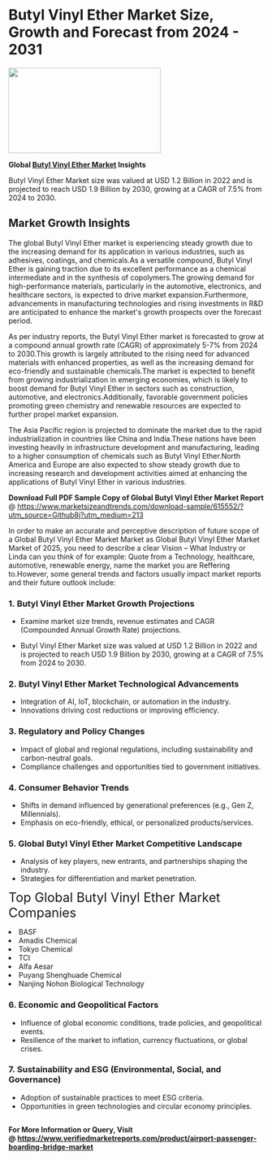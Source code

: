 <H1>Butyl Vinyl Ether Market Size, Growth and Forecast from 2024 - 2031</H1><img class="aligncenter size-medium wp-image-584254" src="https://thirdeyenews.in/wp-content/uploads/2024/09/Global-Market-Research-300x168.jpeg" alt="" width="300" height="168" /><p><strong>Global&nbsp;<a href="https://www.marketsizeandtrends.com/download-sample/615552/?utm_source=Github8j?utm_medium=213">Butyl Vinyl Ether Market</a> Insights</strong></p><p>Butyl Vinyl Ether Market size was valued at USD 1.2 Billion in 2022 and is projected to reach USD 1.9 Billion by 2030, growing at a CAGR of 7.5% from 2024 to 2030.</p><p><h2>Market Growth Insights</h2> <p>The global Butyl Vinyl Ether market is experiencing steady growth due to the increasing demand for its application in various industries, such as adhesives, coatings, and chemicals.As a versatile compound, Butyl Vinyl Ether is gaining traction due to its excellent performance as a chemical intermediate and in the synthesis of copolymers.The growing demand for high-performance materials, particularly in the automotive, electronics, and healthcare sectors, is expected to drive market expansion.Furthermore, advancements in manufacturing technologies and rising investments in R&D are anticipated to enhance the market's growth prospects over the forecast period.</p> <p>As per industry reports, the Butyl Vinyl Ether market is forecasted to grow at a compound annual growth rate (CAGR) of approximately 5-7% from 2024 to 2030.This growth is largely attributed to the rising need for advanced materials with enhanced properties, as well as the increasing demand for eco-friendly and sustainable chemicals.The market is expected to benefit from growing industrialization in emerging economies, which is likely to boost demand for Butyl Vinyl Ether in sectors such as construction, automotive, and electronics.Additionally, favorable government policies promoting green chemistry and renewable resources are expected to further propel market expansion.</p> <p>The Asia Pacific region is projected to dominate the market due to the rapid industrialization in countries like China and India.These nations have been investing heavily in infrastructure development and manufacturing, leading to a higher consumption of chemicals such as Butyl Vinyl Ether.North America and Europe are also expected to show steady growth due to increasing research and development activities aimed at enhancing the applications of Butyl Vinyl Ether in various industries.</p> <p><span class=""><strong>Download Full PDF Sample Copy of Global Butyl Vinyl Ether Market Report</strong> @ <a href="https://www.marketsizeandtrends.com/download-sample/615552/?utm_source=Github8j?utm_medium=213" target="_blank">https://www.marketsizeandtrends.com/download-sample/615552/?utm_source=Github8j?utm_medium=213</a></span></p><p>In order to make an accurate and perceptive description of future scope of a Global&nbsp;Butyl Vinyl Ether Market Market as Global&nbsp;Butyl Vinyl Ether Market Market of 2025, you need to describe a clear Vision &ndash; What Industry or Linda can you think of for example: Quote from a Technology, healthcare, automotive, renewable energy, name the market you are Reffering to.However, some general trends and factors usually impact market reports and their future outlook include:</p><h3>1.&nbsp;<strong>Butyl Vinyl Ether Market Growth Projections</strong></h3><ul><li>Examine market size trends, revenue estimates and CAGR (Compounded Annual Growth Rate) projections.</li><li><p>Butyl Vinyl Ether Market size was valued at USD 1.2 Billion in 2022 and is projected to reach USD 1.9 Billion by 2030, growing at a CAGR of 7.5% from 2024 to 2030.</p></li></ul><h3>2.&nbsp;<strong>Butyl Vinyl Ether Market Technological Advancements</strong></h3><ul><li>Integration of AI, IoT, blockchain, or automation in the industry.</li><li>Innovations driving cost reductions or improving efficiency.</li></ul><h3>3.&nbsp;<strong>Regulatory and Policy Changes</strong></h3><ul><li>Impact of global and regional regulations, including sustainability and carbon-neutral goals.</li><li>Compliance challenges and opportunities tied to government initiatives.</li></ul><h3>4.&nbsp;<strong>Consumer Behavior Trends</strong></h3><ul><li>Shifts in demand influenced by generational preferences (e.g., Gen Z, Millennials).</li><li>Emphasis on eco-friendly, ethical, or personalized products/services.</li></ul><h3>5.&nbsp;<strong>Global Butyl Vinyl Ether Market Competitive Landscape</strong></h3><ul><li>Analysis of key players, new entrants, and partnerships shaping the industry.</li><li>Strategies for differentiation and market penetration.</li></ul><p data-pm-slice="1 1 []"><span style="color: inherit; font-family: inherit; font-size: 25px;">Top Global Butyl Vinyl Ether Market Companies</span></p><div class="" data-test-id=""><p><li>BASF</li><li> Amadis Chemical</li><li> Tokyo Chemical</li><li> TCI</li><li> Alfa Aesar</li><li> Puyang Shenghuade Chemical</li><li> Nanjing Nohon Biological Technology</li></p></div><h3>6.&nbsp;<strong>Economic and Geopolitical Factors</strong></h3><ul><li>Influence of global economic conditions, trade policies, and geopolitical events.</li><li>Resilience of the market to inflation, currency fluctuations, or global crises.</li></ul><h3>7.&nbsp;<strong>Sustainability and ESG (Environmental, Social, and Governance)</strong></h3><ul><li>Adoption of sustainable practices to meet ESG criteria.</li><li>Opportunities in green technologies and circular economy principles.</li></ul><h2><strong style="font-size: 14px;">For More Information or Query, Visit @&nbsp;</strong><a style="background-color: #ffffff; font-size: 14px;" href="https://www.marketsizeandtrends.com/report/butyl-vinyl-ether-market/" target="_blank">https://www.verifiedmarketreports.com/product/airport-passenger-boarding-bridge-market</a></h2>